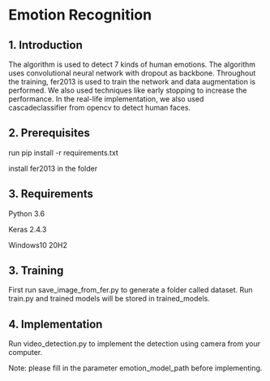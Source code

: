 # Emotion Recognition

## 1. Introduction

The algorithm is used to detect 7 kinds of human emotions. The algorithm uses convolutional neural network with dropout as backbone. Throughout the training, fer2013 is used to train the network and data augmentation is performed. We also used techniques like early stopping to increase the performance. In the real-life implementation, we also used cascadeclassifier from opencv to detect human faces.

## 2. Prerequisites

run pip install -r requirements.txt

install fer2013 in the folder 

## 3. Requirements

Python 3.6

Keras 2.4.3

Windows10 20H2

## 3. Training

First run save_image_from_fer.py to generate a folder called dataset. Run train.py and trained models will be stored in trained_models.

## 4. Implementation

Run video_detection.py to implement the detection using camera from your computer.

Note: please fill in the parameter emotion_model_path before implementing.
